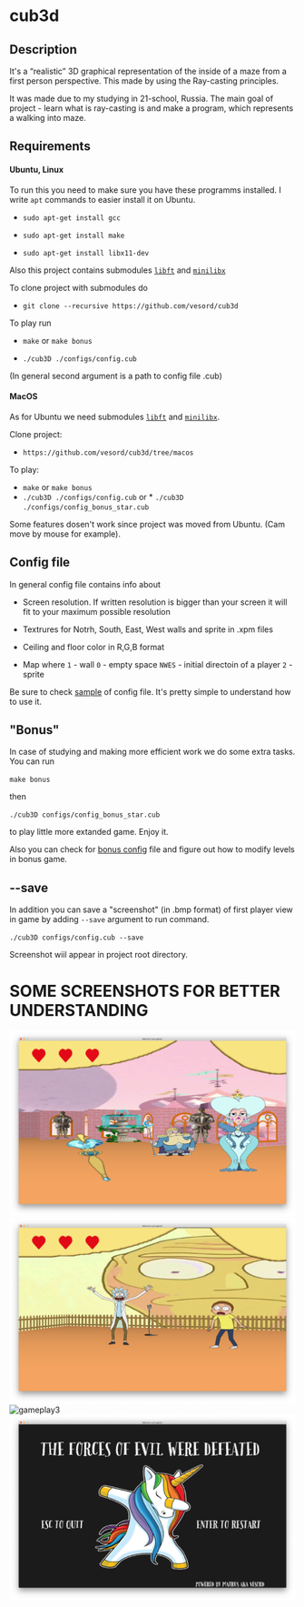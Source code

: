 # cub3d

## Description
It's a “realistic” 3D graphical representation of the inside of a maze from a first person perspective. This made by using the Ray-casting principles.

It was made due to my studying in 21-school, Russia.
The main goal of project - learn what is ray-casting is and make a program, which represents a walking into maze.

## Requirements

#### Ubuntu, Linux
To run this you need to make sure you have these programms installed.
I write `apt` commands to easier install it on Ubuntu.

* `sudo apt-get install gcc`

* `sudo apt-get install make`

* `sudo apt-get install libx11-dev`

Also this project contains submodules [`libft`](https://github.com/vesord/libft "my own utility lib") and [`minilibx`](https://github.com/42Paris/minilibx-linux "lib for easy work with Xlib, made for 42 students")

To clone project with submodules do

* `git clone --recursive https://github.com/vesord/cub3d`

To play run

* `make` or `make bonus`

* `./cub3D ./configs/config.cub`

(In general second argument is a path to config file .cub)

#### MacOS

As for Ubuntu we need submodules [`libft`](https://github.com/vesord/libft "my own utility lib") and [`minilibx`](https://github.com/42Paris/minilibx-linux "lib for easy work with Xlib, made for 42 students").

Clone project:

* `https://github.com/vesord/cub3d/tree/macos`

To play:

* `make` or `make bonus`
* `./cub3D ./configs/config.cub` or * `./cub3D ./configs/config_bonus_star.cub`

Some features dosen't work since project was moved from Ubuntu. (Cam move by mouse for example).

## Config file

In general config file contains info about

* Screen resolution. If written resolution is bigger than your screen it will fit to your maximum possible resolution

* Textrures for Notrh, South, East, West walls and sprite in .xpm files

* Ceiling and floor color in R,G,B format

* Map where `1` - wall `0` - empty space `NWES` - initial directoin of a player `2` - sprite

Be sure to check [sample](./configs/config.cub "main part config file") of config file. It's pretty simple to understand how to use it.

## "Bonus"

In case of studying and making more efficient work we do some extra tasks.
You can run 

`make bonus`

then 

`./cub3D configs/config_bonus_star.cub` 

to play little more extanded game. Enjoy it.

Also you can check for [bonus config](./configs/config_bonus_config.cub "sample bonus config file") file and figure out how to modify levels in bonus game.


## --save

In addition you can save a "screenshot" (in .bmp format) of first player view in game by adding `--save` argument to run command.

`./cub3D configs/config.cub --save`

Screenshot wiil appear in project root directory.


# SOME SCREENSHOTS FOR BETTER UNDERSTANDING

![gameplay1](./screenshots/gameplay1.png)
![gameplay2](./screenshots/gameplay2.png)
![gameplay3](./screenshots/gameplay3.png)
![gameplay4](./screenshots/gameplay4.png)
